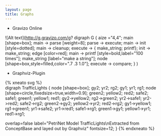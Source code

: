 ```yaml
---
layout: page
title: Graphs
---
```


* Gravizo Online

![Alt text](http://g.gravizo.com/g?
  digraph G {
    aize ="4,4";
    main [shape=box];
    main -> parse [weight=8];
    parse -> execute;
    main -> init [style=dotted];
    main -> cleanup;
    execute -> { make_string; printf};
    init -> make_string;
    edge [color=red];
    main -> printf [style=bold,label="100 times"];
    make_string [label="make a string"];
    node [shape=box,style=filled,color=".7 .3 1.0"];
    execute -> compare;
  }
)


* Graphviz-Plugin

{% xneato svg %}    
digraph TrafficLights {
node [shape=box];  gy2; yr2; rg2; gy1; yr1; rg1;
node [shape=circle,fixedsize=true,width=0.9];  green2; yellow2; red2; safe2; safe1; green1; yellow1; red1;
gy2->yellow2;
rg2->green2;
yr2->safe1;
yr2->red2;
safe2->rg2;
green2->gy2;
yellow2->yr2;
red2->rg2;
gy1->yellow1;
rg1->green1;
yr1->safe2;
yr1->red1;
safe1->rg1;
green1->gy1;
yellow1->yr1;
red1->rg1;

overlap=false
label="PetriNet Model TrafficLights\nExtracted from ConceptBase and layed out by Graphviz"
fontsize=12;
}
{% endxneato %}